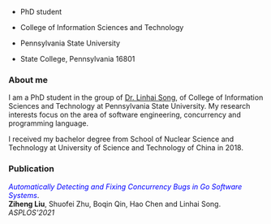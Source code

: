 * PhD student

* College of Information Sciences and Technology

* Pennsylvania State University

* State College, Pennsylvania 16801

### About me

I am a PhD student in the group of [Dr. Linhai Song](https://songlh.github.io/), of College of Information Sciences and Technology at Pennsylvania State University. My research interests focus on the area of software engineering, concurrency and programming language.

I received my bachelor degree from School of Nuclear Science and Technology at University of Science and Technology of China in 2018.

### Publication

<span style="color:blue">*Automatically Detecting and Fixing Concurrency Bugs in Go Software Systems*</span>. <br />
**Ziheng Liu**, Shuofei Zhu, Boqin Qin, Hao Chen and Linhai Song. *ASPLOS'2021*
